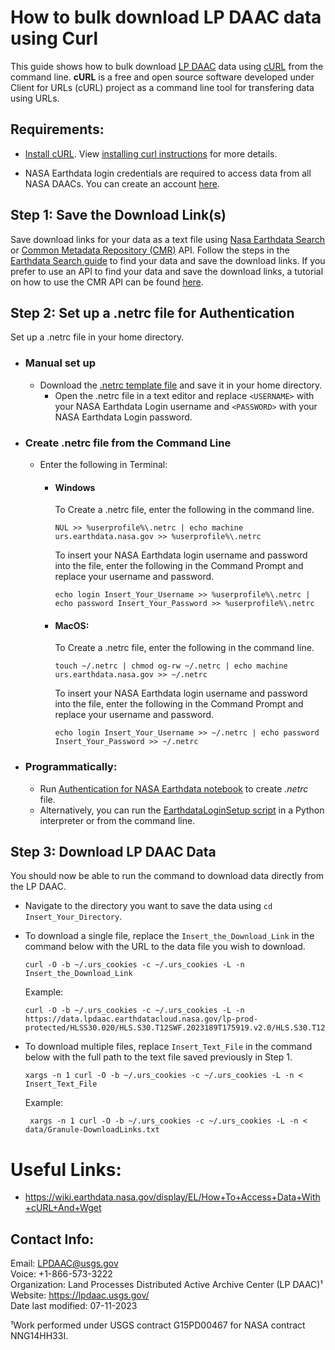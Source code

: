 # How to bulk download LP DAAC data using Curl  

This guide shows how to bulk download [LP DAAC](https://lpdaac.usgs.gov/) data using [cURL](https://curl.se/) from the command line. **cURL** is a free and open source software developed under Client for URLs (cURL) project as a command line tool for transfering data using URLs.

## Requirements:
- [Install cURL](https://curl.se/download.html). View [installing curl instructions](https://developer.zendesk.com/documentation/api-basics/getting-started/installing-and-using-curl/#installing-curl) for more details.

- NASA Earthdata login credentials are required to access data from all NASA DAACs. You can create an account [here](https://urs.earthdata.nasa.gov/users/new).

## Step 1: Save the Download Link(s)  
Save download links for your data as a text file using [Nasa Earthdata Search](https://search.earthdata.nasa.gov/search) or [Common Metadata Repository (CMR)](https://www.earthdata.nasa.gov/eosdis/science-system-description/eosdis-components/cmr) API. Follow the steps in the [Earthdata Search guide](https://github.com/nasa/EMIT-Data-Resources/blob/main/guides/Getting_EMIT_Data_using_EarthData_Search.md) to find your data and save the download links. If you prefer to use an API to find your data and save the download links, a tutorial on how to use the CMR API can be found [here](https://github.com/nasa/LPDAAC-Data-Resources/blob/main/python/tutorials/Data_Discovery_CMR_API_Request.ipynb). 

## Step 2: Set up a .netrc file for Authentication
Set up a .netrc file in your home directory.


- ### Manual set up
  - Download the [.netrc template file](https://github.com/nasa/LPDAAC-Data-Resources/tree/main/data/.netrc) and save it in your home directory.
    - Open the .netrc file in a text editor and replace `<USERNAME>` with your NASA Earthdata Login username and `<PASSWORD>` with your NASA Earthdata Login password.

- ### Create .netrc file from the Command Line
  - Enter the following in Terminal:
    - #### Windows
      To Create a .netrc file, enter the following in the command line. 
      ```
      NUL >> %userprofile%\.netrc | echo machine urs.earthdata.nasa.gov >> %userprofile%\.netrc
      ```
      To insert your NASA Earthdata login username and password into the file, enter the following in the Command Prompt and replace your username and password.

      ```
      echo login Insert_Your_Username >> %userprofile%\.netrc | echo password Insert_Your_Password >> %userprofile%\.netrc
      ```
    - #### MacOS:

      To Create a .netrc file, enter the following in the command line. 
      ```
      touch ~/.netrc | chmod og-rw ~/.netrc | echo machine urs.earthdata.nasa.gov >> ~/.netrc
      ```
      To insert your NASA Earthdata login username and password into the file, enter the following in the Command Prompt and replace your username and password.

      ```
      echo login Insert_Your_Username >> ~/.netrc | echo password Insert_Your_Password >> ~/.netrc
      ```

- ### Programmatically:
  - Run [Authentication for NASA Earthdata notebook](https://github.com/nasa/LPDAAC-Data-Resources/blob/main/python/how-tos/Earthdata_Authentication__Create_netrc_file.ipynb) to create _.netrc_ file. 
  - Alternatively, you can run the [EarthdataLoginSetup script](https://github.com/nasa/LPDAAC-Data-Resources/blob/main/python/scripts/EarthdataLoginSetup.py) in a Python interpreter or from the command line.

## Step 3: Download LP DAAC Data
You should now be able to run the command to download data directly from the LP DAAC. 
- Navigate to the directory you want to save the data using `cd Insert_Your_Directory`.
- To download a single file, replace the `Insert_the_Download_Link`  in the command below with the URL to the data file you wish to download.
  ```
  curl -O -b ~/.urs_cookies -c ~/.urs_cookies -L -n Insert_the_Download_Link
  ``` 
  Example:
  ```tet
  curl -O -b ~/.urs_cookies -c ~/.urs_cookies -L -n https://data.lpdaac.earthdatacloud.nasa.gov/lp-prod-protected/HLSS30.020/HLS.S30.T12SWF.2023189T175919.v2.0/HLS.S30.T12SWF.2023189T175919.v2.0.B08.tif 
  ``` 
- To download multiple files, replace `Insert_Text_File` in the command below with the full path to the text file saved previously in Step 1. 
  ```
  xargs -n 1 curl -O -b ~/.urs_cookies -c ~/.urs_cookies -L -n < Insert_Text_File
  ``` 

  Example:
  ```
   xargs -n 1 curl -O -b ~/.urs_cookies -c ~/.urs_cookies -L -n < data/Granule-DownloadLinks.txt
  ```

# Useful Links:
- https://wiki.earthdata.nasa.gov/display/EL/How+To+Access+Data+With+cURL+And+Wget 

## Contact Info:  

Email: LPDAAC@usgs.gov  
Voice: +1-866-573-3222  
Organization: Land Processes Distributed Active Archive Center (LP DAAC)¹  
Website: <https://lpdaac.usgs.gov/>  
Date last modified: 07-11-2023  

¹Work performed under USGS contract G15PD00467 for NASA contract NNG14HH33I.  

